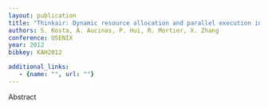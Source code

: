 ```yaml
---
layout: publication
title: "Thinkair: Dynamic resource allocation and parallel execution in the cloud for mobile code offloading"
authors: S. Kosta, A. Aucinas, P. Hui, R. Mortier, X. Zhang
conference: USENIX
year: 2012
bibkey: KAH2012

additional_links:
   - {name: "", url: ""}
---
```

Abstract
